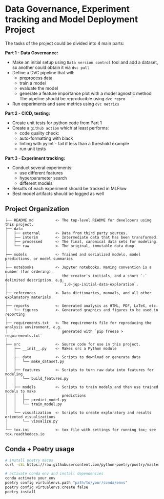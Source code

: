Data Governance, Experiment tracking and Model Deployment Project
==============================
The tasks of the project could be divided into 4 main parts:

**Part 1 - Data Governance:**
* Make an initial setup using `Data version control` tool and add a dataset, so another could obtain it via `dvc pull`
* Define a DVC pipeline that will:
  * preprocess data
  * train a model
  * evaluate the model
  * generate a feature importance plot with a model agnostic method
  The pipeline should be reproducible using `dvc repro`
* Run experiments and save metrics using `dvc metrics`

**Part 2 - CICD, testing:**
* Create unit tests for python code from Part 1
* Create a `github action` which at least performs:
    * code quality check:
    * auto-formatting with black
    * linting with pylint - fail if less than a threshold example
    * run unit tests

**Part 3 -  Experiment tracking:**
* Conduct several experiments:
  * use different features
  * hyperparameter search
  * different models
* Results of each experiment should be tracked in MLFlow
* Best model artifacts should be logged as well


Project Organization
------------

    ├── README.md          <- The top-level README for developers using this project.
    ├── data
    │   ├── external       <- Data from third party sources.
    │   ├── interim        <- Intermediate data that has been transformed.
    │   ├── processed      <- The final, canonical data sets for modeling.
    │   └── raw            <- The original, immutable data dump.
    │
    ├── models             <- Trained and serialized models, model predictions, or model summaries
    │
    ├── notebooks          <- Jupyter notebooks. Naming convention is a number (for ordering),
    │                         the creator's initials, and a short `-` delimited description, e.g.
    │                         `1.0-jqp-initial-data-exploration`.
    │
    ├── references         <- Data dictionaries, manuals, and all other explanatory materials.
    │
    ├── reports            <- Generated analysis as HTML, PDF, LaTeX, etc.
    │   └── figures        <- Generated graphics and figures to be used in reporting
    │
    ├── requirements.txt   <- The requirements file for reproducing the analysis environment, e.g.
    │                         generated with `pip freeze > requirements.txt`
    │
    ├── src                <- Source code for use in this project.
    │   ├── __init__.py    <- Makes src a Python module
    │   │
    │   ├── data           <- Scripts to download or generate data
    │   │   └── make_dataset.py
    │   │
    │   ├── features       <- Scripts to turn raw data into features for modeling
    │   │   └── build_features.py
    │   │
    │   ├── models         <- Scripts to train models and then use trained models to make
    │   │   │                 predictions
    │   │   ├── predict_model.py
    │   │   └── train_model.py
    │   │
    │   └── visualization  <- Scripts to create exploratory and results oriented visualizations
    │       └── visualize.py
    │
    └── tox.ini            <- tox file with settings for running tox; see tox.readthedocs.io



Conda + Poetry usage
--------
```bash
# install poetry macos
curl -sSL https://raw.githubusercontent.com/python-poetry/poetry/master/get-poetry.py | python -

# activate conda env and install dependencies
conda activate your_env
poetry config virtualenvs.path "path/to/your/conda/envs"
poetry config virtualenvs.create false
poetry install
```
